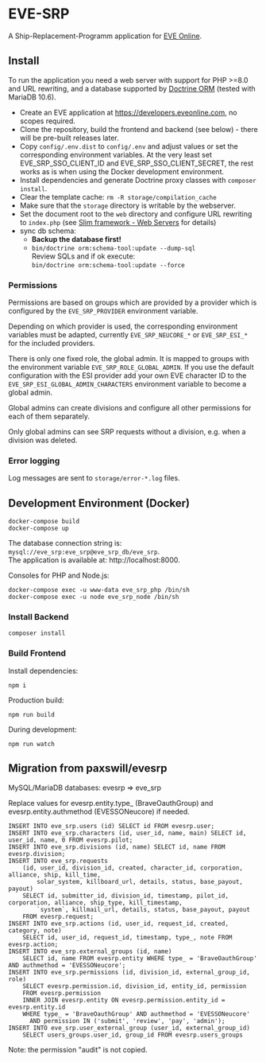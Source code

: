 # EVE-SRP

A Ship-Replacement-Programm application for [EVE Online](https://www.eveonline.com).

## Install

To run the application you need a web server with support for PHP >=8.0 and URL rewriting, and a database supported by 
[Doctrine ORM](https://www.doctrine-project.org/projects/doctrine-orm/en/latest/index.html) 
(tested with MariaDB 10.6).

- Create an EVE application at https://developers.eveonline.com, no scopes required.
- Clone the repository, build the frontend and backend (see below) - there will be pre-built releases later.
- Copy `config/.env.dist` to `config/.env` and adjust values or set the corresponding environment variables.
  At the very least set EVE_SRP_SSO_CLIENT_ID and EVE_SRP_SSO_CLIENT_SECRET, the rest works as is when using the
  Docker development environment.
- Install dependencies and generate Doctrine proxy classes with `composer install`.
- Clear the template cache: `rm -R storage/compilation_cache`
- Make sure that the `storage` directory is writable by the webserver.
- Set the document root to the `web` directory and configure URL rewriting to `index.php` (see
  [Slim framework - Web Servers](https://www.slimframework.com/docs/v4/start/web-servers.html) for details)
- sync db schema:
  - **Backup the database first!**
  - `bin/doctrine orm:schema-tool:update --dump-sql`  
    Review SQLs and if ok execute:  
    `bin/doctrine orm:schema-tool:update --force`

### Permissions

Permissions are based on groups which are provided by a provider which is configured by the
`EVE_SRP_PROVIDER` environment variable.

Depending on which provider is used, the corresponding environment variables must be adapted, currently 
`EVE_SRP_NEUCORE_*` or `EVE_SRP_ESI_*` for the included providers.

There is only one fixed role, the global admin. It is mapped to groups with the environment variable
`EVE_SRP_ROLE_GLOBAL_ADMIN`. If you use the default configuration with the ESI provider add your own EVE character 
ID to the `EVE_SRP_ESI_GLOBAL_ADMIN_CHARACTERS` environment variable to become a global admin.

Global admins can create divisions and configure all other permissions for each of them separately.

Only global admins can see SRP requests without a division, e.g. when a division was deleted.

### Error logging

Log messages are sent to `storage/error-*.log` files.

## Development Environment (Docker)

```
docker-compose build
docker-compose up
```

The database connection string is: `mysql://eve_srp:eve_srp@eve_srp_db/eve_srp`.  
The application is available at: http://localhost:8000.

Consoles for PHP and Node.js:
```
docker-compose exec -u www-data eve_srp_php /bin/sh
docker-compose exec -u node eve_srp_node /bin/sh
```

### Install Backend

```
composer install
```

### Build Frontend

Install dependencies:
```
npm i
```

Production build:
```
npm run build
```

During development:
```
npm run watch
```

## Migration from paxswill/evesrp

MySQL/MariaDB databases: evesrp => eve_srp

Replace values for evesrp.entity.type_ (BraveOauthGroup) and evesrp.entity.authmethod (EVESSONeucore) if needed.

```
INSERT INTO eve_srp.users (id) SELECT id FROM evesrp.user;
INSERT INTO eve_srp.characters (id, user_id, name, main) SELECT id, user_id, name, 0 FROM evesrp.pilot;
INSERT INTO eve_srp.divisions (id, name) SELECT id, name FROM evesrp.division;
INSERT INTO eve_srp.requests 
    (id, user_id, division_id, created, character_id, corporation, alliance, ship, kill_time, 
        solar_system, killboard_url, details, status, base_payout, payout)
    SELECT id, submitter_id, division_id, timestamp, pilot_id, corporation, alliance, ship_type, kill_timestamp, 
        `system`, killmail_url, details, status, base_payout, payout
    FROM evesrp.request;
INSERT INTO eve_srp.actions (id, user_id, request_id, created, category, note) 
    SELECT id, user_id, request_id, timestamp, type_, note FROM evesrp.action;
INSERT INTO eve_srp.external_groups (id, name) 
    SELECT id, name FROM evesrp.entity WHERE type_ = 'BraveOauthGroup' AND authmethod = 'EVESSONeucore';
INSERT INTO eve_srp.permissions (id, division_id, external_group_id, role) 
    SELECT evesrp.permission.id, division_id, entity_id, permission 
    FROM evesrp.permission
    INNER JOIN evesrp.entity ON evesrp.permission.entity_id = evesrp.entity.id
    WHERE type_ = 'BraveOauthGroup' AND authmethod = 'EVESSONeucore' 
      AND permission IN ('submit', 'review', 'pay', 'admin');
INSERT INTO eve_srp.user_external_group (user_id, external_group_id)
    SELECT users_groups.user_id, group_id FROM evesrp.users_groups
```

Note: the permission "audit" is not copied.
